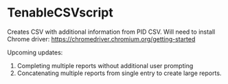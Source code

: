 # TenableCSVscript
Creates CSV with additional information from PID CSV. 
Will need to install Chrome driver: https://chromedriver.chromium.org/getting-started

Upcoming updates:
1. Completing multiple reports without additional user prompting
2. Concatenating multiple reports from single entry to create large reports.
